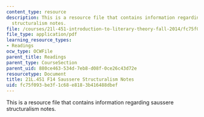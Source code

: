 ```yaml
---
content_type: resource
description: This is a resource file that contains information regarding saussere
  structuralism notes.
file: /courses/21l-451-introduction-to-literary-theory-fall-2014/fc75f093be3f1c68e8183b416488dbef_MIT21L_451F14_Notes_4.pdf
file_type: application/pdf
learning_resource_types:
- Readings
ocw_type: OCWFile
parent_title: Readings
parent_type: CourseSection
parent_uid: 880ce463-534d-7eb8-d08f-0ce26c43d72e
resourcetype: Document
title: 21L.451 F14 Saussere Structuralism Notes
uid: fc75f093-be3f-1c68-e818-3b416488dbef
---
```

This is a resource file that contains information regarding saussere structuralism notes.

